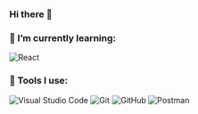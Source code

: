 ### Hi there 👋
 
### 🌱 I’m currently learning:
 ![React](https://img.shields.io/badge/-React-gray?style=flat-square&logo=react "React")
 
 
### 🚀 Tools I use:

![Visual Studio Code](https://img.shields.io/badge/-Visual%20Studio%20Code-007ACC?style=flat-square&logo=Visual%20Studio%20Code "Visual Studio Code") ![Git](https://img.shields.io/badge/-Git-black?style=flat-square&logo=git) 
![GitHub](https://img.shields.io/badge/-GitHub-181717?style=flat-square&logo=github) ![Postman](https://img.shields.io/badge/-Postman-black?style=flat-square&logo=Postman "Postman")


